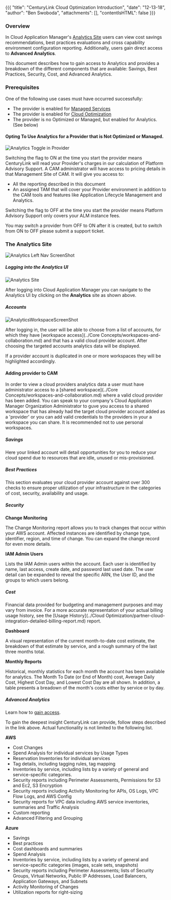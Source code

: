{{{
  "title": "CenturyLink Cloud Optimization Introduction",
  "date": "12-13-18",
  "author": "Ben Swoboda",
  "attachments": [],
  "contentIsHTML": false
}}}

### Overview
In Cloud Application Manager's [Analytics Site](https://analytics.cam.ctl.io) users can view cost savings recommendations, best practices evaluations and cross capability environment configuration reporting. Additionally, users gain direct access to **Advanced Analytics**.

This document describes how to gain access to Analytics and provides a breakdown of the different components that are available: Savings, Best Practices, Security, Cost, and Advanced Analytics.

### Prerequisites
One of the following use cases must have occurred successfully:
* The provider is enabled for [Managed Services](https://www.ctl.io/knowledge-base/cloud-application-manager/managed-services/#1)
* The provider is enabled for [Cloud Optimization](https://www.ctl.io/knowledge-base/cloud-application-manager/cloud-optimization/#1)
* The provider is no Optimized or Managed, but enabled for Analytics. (See below)

#### Opting To Use Analytics for a Provider that is Not Optimized or Managed.

![Analytics Toggle in Provider](../../images/cloud-application-manager/CAM_COA_Analytics_Provider_Toggle.png)

Switching the flag to ON at the time you start the provider means CenturyLink will read your Provider's charges in our calculation of Platform Advisory Support. A CAM administrator will have access to pricing details in that Management Site of CAM.  It will give you access to:

* All the reporting described in this document
* An assigned TAM that will cover your Provider environment in addition to the CAM tools and features like Application Lifecycle Management and Analytics.

Switching the flag to OFF at the time you start the provider means Platform Advisory Support only covers your ALM instance fees.

You may switch a provider from OFF to ON after it is created, but to switch from ON to OFF please submit a support ticket.

### The Analytics Site

![Analytics Left Nav ScreenShot](../../images/cloud-application-manager/CAM_COA.Analytics.LeftNav.12.13.18.a.png)

##### Logging into the Analytics UI
![Analytics Site](../../images/cloud-application-manager/CAM_COA.Analytics.Site.12.13.18.a.png)

After logging into Cloud Application Manager you can navigate to the Analytics UI by clicking on the **Analytics** site as shown above.  

##### Accounts
![AnalyticsWorkspaceScreenShot](../../images/AnalyticsWorkspaceScreenShot170601.png)

After logging in, the user will be able to choose from a list of accounts, for which they have [workspace access](../Core Concepts/workspaces-and-collaboration.md) and that has a valid cloud provider account. After choosing the targeted accounts analytics data will be displayed.

If a provider account is duplicated in one or more workspaces they will be highlighted accordingly.

#### Adding provider to CAM
In order to view a cloud providers analytics data a user must have administrator access to a [shared workspace](../Core Concepts/workspaces-and-collaboration.md) where a valid cloud provider has been added. You can speak to your company's Cloud Application Manager Organization Administrator to guve you access to a shared workspace that has already had the target cloud provider account added as a 'provider' or you can add valid credentials to the providers in your a workspace you can share. It is recommended not to use personal workspaces.  

##### Savings
Here your linked account will detail opportunities for you to reduce your cloud spend due to resources that are idle, unused or mis-provisioned.  

##### Best Practices
This section evaluates your cloud provider account against over 300 checks to ensure proper utilization of your infrastructure in the categories of cost, security, availability and usage.

##### Security

**Change Monitoring**

The Change Monitoring report allows you to track changes that occur within your AWS account. Affected instances are identified by change type, identifier, region, and time of change. You can expand the change record for even more details.

**IAM Admin Users**

Lists the IAM Admin users within the account. Each user is identified by name, last access, create date, and password last used date. The user detail can be expanded to reveal the specific ARN, the User ID, and the groups to which users belong.

##### Cost

 Financial data provided for budgeting and management purposes and may vary from invoice. For a more accurate representation of your actual billing usage history, see the [Usage History](../Cloud Optimization/partner-cloud-integration-detailed-billing-report.md) report.

**Dashboard**

A visual representation of the current month-to-date cost estimate, the breakdown of that estimate by service, and a rough summary of the last three months total.

**Monthly Reports**

Historical, monthly statistics for each month the account has been available for analytics. The Month To Date (or End of Month) cost, Average Daily Cost, Highest Cost Day, and Lowest Cost Day are all shown. In addition, a table presents a breadown of the month's costs either by service or by day.

##### Advanced Analytics

Learn how to [gain access](AdvancedAnalyticsAccess.md).

To gain the deepest insight CenturyLink can provide, follow steps described in the link above. Actual functionality is not limited to the following list.

**AWS**

* Cost Changes
* Spend Analysis for individual services by Usage Types
* Reservation Inventories for individual services
* Tag details, including tagging rules, tag mapping
* Inventories by service, including lists by a variety of general and service-specific categories.
* Security reports including Perimeter Assessments, Permissions for S3 and Ec2, S3 Encryption
* Security reports including Activity Monitoring for APIs, OS Logs, VPC Flow Logs, and AWS Config
* Security reports for VPC data including AWS service inventories, summaries and Traffic Analysis
* Custom reporting
* Advanced Filtering and Grouping

**Azure**

* Savings
* Best practices
* Cost dashboards and summaries
* Spend Analysis
* Inventories by service, including lists by a variety of general and service-specific categories (images, scale sets, snapshots)
* Security reports including Perimeter Assessments; lists of Security Groups, Virtual Networks, Public IP Addresses, Load Balancers, Application Gateways, and Subnets
* Activity Monitoring of Changes
* Utilization reports for right-sizing
